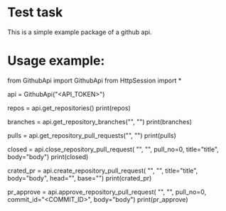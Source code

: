 # Test task

This is a simple example package of a github api.

# Usage example:
from GithubApi import GithubApi
from HttpSession import *

api = GithubApi("<API_TOKEN>")

repos = api.get_repositories()
print(repos)

branches = api.get_repository_branches("<OWNER>", "<REPOSITORY>")
print(branches)

pulls = api.get_repository_pull_requests("<OWNER>", "<REPOSITORY>")
print(pulls)

closed = api.close_repository_pull_request(
    "<OWNER>", "<REPOSITORY>", pull_no=0, title="title", body="body")
print(closed)

crated_pr = api.create_repository_pull_request(
    "<OWNER>", "<REPOSITORY>", title="title", body="body", head="<HEAD>", base="<BASE>")
print(crated_pr)

pr_approve = api.approve_repository_pull_request(
    "<OWNER>", "<REPOSITORY>", pull_no=0, commit_id="<COMMIT_ID>", body="body")
print(pr_approve)
